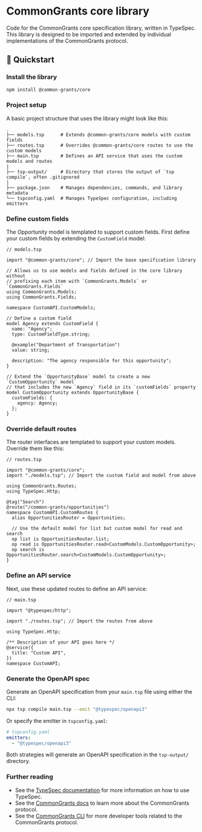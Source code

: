 # CommonGrants core library

Code for the CommonGrants core specification library, written in TypeSpec. This library is designed to be imported and extended by individual implementations of the CommonGrants protocol.

## 🚀 Quickstart

### Install the library

```bash
npm install @common-grants/core
```

### Project setup

A basic project structure that uses the library might look like this:

```
.
├── models.tsp      # Extends @common-grants/core models with custom fields
├── routes.tsp      # Overrides @common-grants/core routes to use the custom models
├── main.tsp        # Defines an API service that uses the custom models and routes
|
├── tsp-output/     # Directory that stores the output of `tsp compile`, often .gitignored
|
├── package.json    # Manages dependencies, commands, and library metadata
└── tspconfig.yaml  # Manages TypeSpec configuration, including emitters
```

### Define custom fields

The Opportunity model is templated to support custom fields. First define your custom fields by extending the `CustomField` model:

```typespec
// models.tsp

import "@common-grants/core"; // Import the base specification library

// Allows us to use models and fields defined in the core library without
// prefixing each item with `CommonGrants.Models` or `CommonGrants.Fields`
using CommonGrants.Models;
using CommonGrants.Fields;

namespace CustomAPI.CustomModels;

// Define a custom field
model Agency extends CustomField {
  name: "Agency";
  type: CustomFieldType.string;

  @example("Department of Transportation")
  value: string;

  description: "The agency responsible for this opportunity";
}

// Extend the `OpportunityBase` model to create a new `CustomOpportunity` model
// that includes the new `Agency` field in its `customFields` property
model CustomOpportunity extends OpportunityBase {
  customFields: {
    agency: Agency;
  };
}
```

### Override default routes

The router interfaces are templated to support your custom models. Override them like this:

```typespec
// routes.tsp

import "@common-grants/core";
import "./models.tsp"; // Import the custom field and model from above

using CommonGrants.Routes;
using TypeSpec.Http;

@tag("Search")
@route("/common-grants/opportunities")
namespace CustomAPI.CustomRoutes {
  alias OpportunitiesRouter = Opportunities;

  // Use the default model for list but custom model for read and search
  op list is OpportunitiesRouter.list;
  op read is OpportunitiesRouter.read<CustomModels.CustomOpportunity>;
  op search is OpportunitiesRouter.search<CustomModels.CustomOpportunity>;
}
```

### Define an API service

Next, use these updated routes to define an API service:

```typespec
// main.tsp

import "@typespec/http";

import "./routes.tsp"; // Import the routes from above

using TypeSpec.Http;

/** Description of your API goes here */
@service({
  title: "Custom API",
})
namespace CustomAPI;
```

### Generate the OpenAPI spec

Generate an OpenAPI specification from your `main.tsp` file using either the CLI:

```bash
npx tsp compile main.tsp --emit "@typespec/openapi3"
```

Or specify the emitter in `tspconfig.yaml`:

```yaml
# tspconfig.yaml
emitters:
  - "@typespec/openapi3"
```

Both strategies will generate an OpenAPI specification in the `tsp-output/` directory.

### Further reading

- See the [TypeSpec documentation](https://typespec.org/docs/getting-started/overview) for more information on how to use TypeSpec.
- See the [CommonGrants docs](https://hhs.github.io/simpler-grants-protocol/) to learn more about the CommonGrants protocol.
- See the [CommonGrants CLI](https://www.npmjs.com/package/@common-grants/cli) for more developer tools related to the CommonGrants protocol.
